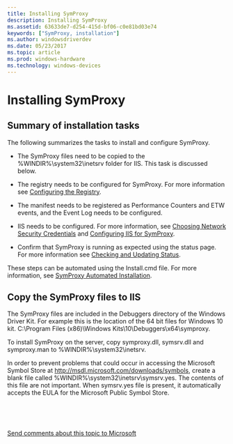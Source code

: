 ```yaml
---
title: Installing SymProxy
description: Installing SymProxy
ms.assetid: 63633de7-d254-415d-bf06-c0e81bd03e74
keywords: ["SymProxy, installation"]
ms.author: windowsdriverdev
ms.date: 05/23/2017
ms.topic: article
ms.prod: windows-hardware
ms.technology: windows-devices
---
```


# Installing SymProxy


## <span id="Summary_of_installation_tasks"></span><span id="summary_of_installation_tasks"></span><span id="SUMMARY_OF_INSTALLATION_TASKS"></span>Summary of installation tasks


The following summarizes the tasks to install and configure SymProxy.

-   The SymProxy files need to be copied to the %WINDIR%\\system32\\inetsrv folder for IIS. This task is discussed below.

-   The registry needs to be configured for SymProxy. For more information see [Configuring the Registry](configuring-the-registry.md).

-   The manifest needs to be registered as Performance Counters and ETW events, and the Event Log needs to be configured.

-   IIS needs to be configured. For more information, see [Choosing Network Security Credentials](choosing-network-security-credentials.md) and [Configuring IIS for SymProxy](configuring-iis-for-symproxy.md).

-   Confirm that SymProxy is running as expected using the status page. For more information see [Checking and Updating Status](checking-and-updating-status.md).

These steps can be automated using the Install.cmd file. For more information, see [SymProxy Automated Installation](symproxy-automated-installation.md).

## <span id="Copy_the_SymProxy_files_to_IIS"></span><span id="copy_the_symproxy_files_to_iis"></span><span id="COPY_THE_SYMPROXY_FILES_TO_IIS"></span>Copy the SymProxy files to IIS


The SymProxy files are included in the Debuggers directory of the Windows Driver Kit. For example this is the location of the 64 bit files for Windows 10 kit. C:\\Program Files (x86)\\Windows Kits\\10\\Debuggers\\x64\\symproxy.

To install SymProxy on the server, copy symproxy.dll, symsrv.dll and symproxy.man to %WINDIR%\\system32\\inetsrv.

In order to prevent problems that could occur in accessing the Microsoft Symbol Store at http://msdl.microsoft.com/downloads/symbols, create a blank file called %WINDIR%\\system32\\inetsrv\\symsrv.yes. The contents of this file are not important. When symsrv.yes file is present, it automatically accepts the EULA for the Microsoft Public Symbol Store.

 

 

[Send comments about this topic to Microsoft](mailto:wsddocfb@microsoft.com?subject=Documentation%20feedback%20[debugger\debugger]:%20Installing%20SymProxy%20%20RELEASE:%20%285/15/2017%29&body=%0A%0APRIVACY%20STATEMENT%0A%0AWe%20use%20your%20feedback%20to%20improve%20the%20documentation.%20We%20don't%20use%20your%20email%20address%20for%20any%20other%20purpose,%20and%20we'll%20remove%20your%20email%20address%20from%20our%20system%20after%20the%20issue%20that%20you're%20reporting%20is%20fixed.%20While%20we're%20working%20to%20fix%20this%20issue,%20we%20might%20send%20you%20an%20email%20message%20to%20ask%20for%20more%20info.%20Later,%20we%20might%20also%20send%20you%20an%20email%20message%20to%20let%20you%20know%20that%20we've%20addressed%20your%20feedback.%0A%0AFor%20more%20info%20about%20Microsoft's%20privacy%20policy,%20see%20http://privacy.microsoft.com/default.aspx. "Send comments about this topic to Microsoft")




